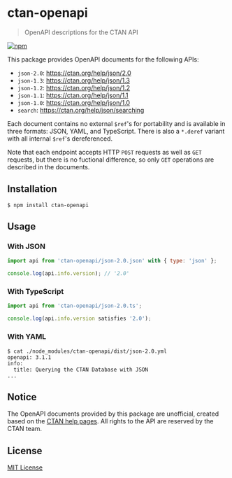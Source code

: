 # ctan-openapi

> OpenAPI descriptions for the CTAN API

[![npm][npm-badge]](https://www.npmjs.com/package/ctan-openapi)

[npm-badge]: https://img.shields.io/npm/v/ctan-openapi?logo=npm&logoColor=959da5&labelColor=2e353b&color=c40000

This package provides OpenAPI documents for the following APIs:

- `json-2.0`: <https://ctan.org/help/json/2.0>
- `json-1.3`: <https://ctan.org/help/json/1.3>
- `json-1.2`: <https://ctan.org/help/json/1.2>
- `json-1.1`: <https://ctan.org/help/json/1.1>
- `json-1.0`: <https://ctan.org/help/json/1.0>
- `search`: <https://ctan.org/help/json/searching>

Each document contains no external `$ref`'s for portability and
is available in three formats: JSON, YAML, and TypeScript.
There is also a `*.deref` variant with all internal `$ref`'s dereferenced.

Note that each endpoint accepts HTTP `POST` requests as well as `GET` requests,
but there is no fuctional difference,
so only `GET` operations are described in the documents.

## Installation

```console
$ npm install ctan-openapi
```

## Usage

### With JSON

```javascript
import api from 'ctan-openapi/json-2.0.json' with { type: 'json' };

console.log(api.info.version); // '2.0'
```

### With TypeScript

```typescript
import api from 'ctan-openapi/json-2.0.ts';

console.log(api.info.version satisfies '2.0');
```

### With YAML

```console
$ cat ./node_modules/ctan-openapi/dist/json-2.0.yml
openapi: 3.1.1
info:
  title: Querying the CTAN Database with JSON
...
```

## Notice

The OpenAPI documents provided by this package are unofficial,
created based on the [CTAN help pages](https://ctan.org/help).
All rights to the API are reserved by the CTAN team.

## License

[MIT License](https://github.com/teatimeguest/node-texlive-packages/blob/main/packages/ctan-openapi/LICENSE)
